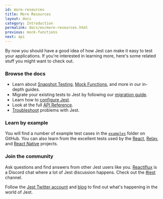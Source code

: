 ```yaml
---
id: more-resources
title: More Resources
layout: docs
category: Introduction
permalink: docs/en/more-resources.html
previous: mock-functions
next: api
---
```


By now you should have a good idea of how Jest can make it easy to test your applications. If you're interested in learning more, here's some related stuff you might want to check out.

### Browse the docs

- Learn about [Snapshot Testing](/jest/docs/en/snapshot-testing.html), [Mock Functions](/jest/docs/en/mock-functions.html), and more in our in-depth guides.
- Migrate your existing tests to Jest by following our [migration guide](https://facebook.github.io/jest/docs/en/migration-guide.html).
- Learn how to [configure Jest](/jest/docs/en/configuration.html).
- Look at the full [API Reference](/jest/docs/en/api.html).
- [Troubleshoot](/jest/docs/en/troubleshooting.html) problems with Jest.

### Learn by example

You will find a number of example test cases in the [`examples`](https://github.com/facebook/jest/tree/master/examples) folder on GitHub. You can also learn from the excellent tests used by the [React](https://github.com/facebook/react/tree/master/src/renderers/shared/stack/reconciler/__tests__), [Relay](https://github.com/facebook/relay/tree/master/packages/react-relay/modern/__tests__), and [React Native](https://github.com/facebook/react-native/tree/master/Libraries/Animated/src/__tests__) projects.

### Join the community

Ask questions and find answers from other Jest users like you. [Reactiflux](http://www.reactiflux.com/) is a Discord chat where a lot of Jest discussion happens. Check out the [#jest](https://discordapp.com/channels/102860784329052160/103622435865104384) channel.

Follow the [Jest Twitter account](https://twitter.com/fbjest) and [blog](/jest/blog/) to find out what's happening in the world of Jest.
